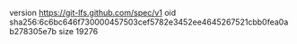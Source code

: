 version https://git-lfs.github.com/spec/v1
oid sha256:6c6bc646f730000457503cef5782e3452ee4645267521cbb0fea0ab278305e7b
size 19276
